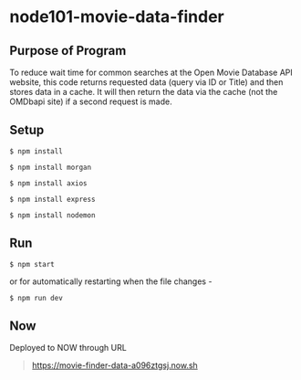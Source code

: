 # node101-movie-data-finder

## Purpose of Program
To reduce wait time for common searches at the Open Movie Database API website, this code returns requested data (query via ID or Title) and then stores data in a cache.  It will then return the data via the cache (not the OMDbapi site) if a second request is made.

## Setup
```
$ npm install
```
```
$ npm install morgan
```
```
$ npm install axios
```
```
$ npm install express
```
```
$ npm install nodemon
```

## Run
```
$ npm start
```

or for automatically restarting when the file changes - 
```
$ npm run dev
```

## Now
Deployed to NOW through URL
>https://movie-finder-data-a096ztgsj.now.sh

